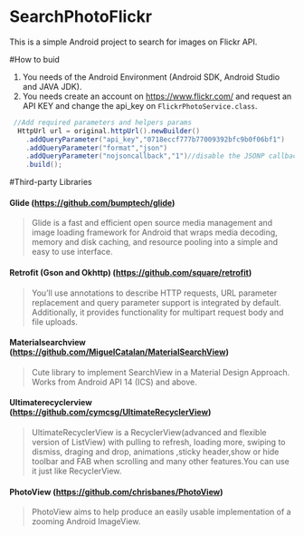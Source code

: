 # SearchPhotoFlickr
This is a simple Android project to search for images on Flickr API.

#How to buid

1. You needs of the Android Environment (Android SDK, Android Studio and JAVA JDK).
2. You needs create an account on https://www.flickr.com/ and request an API KEY and change the api_key on `FlickrPhotoService.class`.

```Java
 //Add required parameters and helpers params
  HttpUrl url = original.httpUrl().newBuilder()
    .addQueryParameter("api_key","0718eccf777b77009392bfc9b0f06bf1")
    .addQueryParameter("format","json")
    .addQueryParameter("nojsoncallback","1")//disable the JSONP callback stuff flickr seems to assume we want
    .build();
```

#Third-party Libraries

#### Glide (https://github.com/bumptech/glide)

> Glide is a fast and efficient open source media management and image loading framework for Android that wraps media decoding, memory and disk caching, and resource pooling into a simple and easy to use interface.

#### Retrofit (Gson and Okhttp) (https://github.com/square/retrofit)

> You’ll use annotations to describe HTTP requests, URL parameter replacement and query parameter support is integrated by default. Additionally, it provides functionality for multipart request body and file uploads.

#### Materialsearchview (https://github.com/MiguelCatalan/MaterialSearchView)

> Cute library to implement SearchView in a Material Design Approach. Works from Android API 14 (ICS) and above.


#### Ultimaterecyclerview (https://github.com/cymcsg/UltimateRecyclerView)

> UltimateRecyclerView is a RecyclerView(advanced and flexible version of ListView) with pulling to refresh, loading more, swiping to dismiss, draging and drop, animations ,sticky header,show or hide toolbar and FAB when scrolling and many other features.You can use it just like RecyclerView.


#### PhotoView (https://github.com/chrisbanes/PhotoView)

> PhotoView aims to help produce an easily usable implementation of a zooming Android ImageView.
